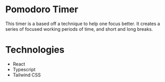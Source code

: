 # Pomodoro Timer

This timer is a based off a technique to help one focus better. It creates a series of focused working periods of time, and short and long breaks.

# Technologies
* React
* Typescript
* Tailwind CSS
